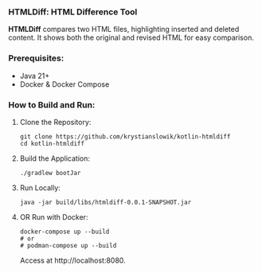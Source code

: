 ### HTMLDiff: HTML Difference Tool

**HTMLDiff** compares two HTML files, highlighting inserted and deleted content. 
It shows both the original and revised HTML for easy comparison.

### Prerequisites:
- Java 21+
- Docker & Docker Compose

### How to Build and Run:

1. Clone the Repository:
   ```
   git clone https://github.com/krystianslowik/kotlin-htmldiff
   cd kotlin-htmldiff
   ```

2. Build the Application:
   ```
   ./gradlew bootJar
   ```

3. Run Locally:
   ```
   java -jar build/libs/htmldiff-0.0.1-SNAPSHOT.jar
   ```

4. OR Run with Docker:
   ```
   docker-compose up --build
   # or 
   # podman-compose up --build
    ```
   Access at http://localhost:8080.